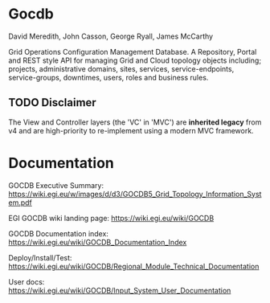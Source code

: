 Gocdb
=====
David Meredith, John Casson, George Ryall, James McCarthy

Grid Operations Configuration Management Database. A Repository, Portal and 
REST style API for managing Grid and Cloud topology objects including; projects, 
administrative domains, sites, services, service-endpoints, service-groups, 
downtimes, users, roles and business rules.

TODO Disclaimer
---------------
The View and Controller layers (the 'VC' in 'MVC') are **inherited legacy** from
v4 and are high-priority to re-implement using a modern MVC framework. 


Documentation 
=============
GOCDB Executive Summary:
https://wiki.egi.eu/w/images/d/d3/GOCDB5_Grid_Topology_Information_System.pdf

EGI GOCDB wiki landing page: 
https://wiki.egi.eu/wiki/GOCDB 

GOCDB Documentation index: 
https://wiki.egi.eu/wiki/GOCDB_Documentation_Index

Deploy/Install/Test:
https://wiki.egi.eu/wiki/GOCDB/Regional_Module_Technical_Documentation 

User docs: 
https://wiki.egi.eu/wiki/GOCDB/Input_System_User_Documentation 

